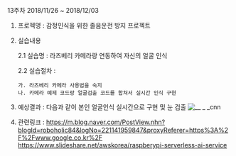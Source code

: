 13주차 2018/11/26 ~ 2018/12/03

  1. 프로젝명 : 감정인식을 위한 졸음운전 방지 프로젝트

  2. 실습내용 

      2.1 실습명 : 라즈베리 카메라랑 연동하여 자신의 얼굴 인식

      2.2 실습절차 :
  
         가. 라즈베리 카메라 사용법을 숙지
         나. 카메라 예제 코드랑 얼굴검출 코드를 합쳐서 실시간 인식 구현
      
 3. 예상결과 : 다음과 같이 본인 얼굴인식 실시간으로 구현 및 눈 검출
![__ _ _cnn](https://user-images.githubusercontent.com/43857226/48995828-eab13e80-f18c-11e8-8eaf-599bec2da064.png)


 4. 관련링크 : https://m.blog.naver.com/PostView.nhn?blogId=roboholic84&logNo=221141959847&proxyReferer=https%3A%2F%2Fwww.google.co.kr%2F
              https://www.slideshare.net/awskorea/raspberypi-serverless-ai-service
